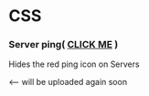 <h1>CSS</h1>

<h3>Server ping( <a href="https://github.com/Maxnflaxl1O/Discord-Stuff/blob/main/BD/CSS/hideserverping.theme.css">CLICK ME<a> )</h3>
  <p>Hides the red ping icon on Servers</p> <p> <-- will be uploaded again soon</p>
